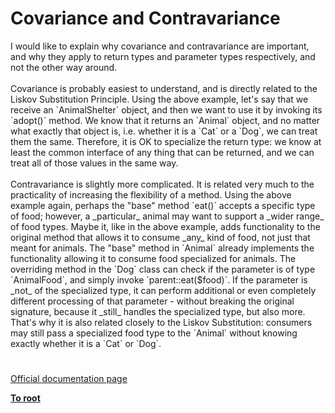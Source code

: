 # Covariance and Contravariance




<div class="phpcode"><span class="html">
I would like to explain why covariance and contravariance are important, and why they apply to return types and parameter types respectively, and not the other way around.<br><br>Covariance is probably easiest to understand, and is directly related to the Liskov Substitution Principle. Using the above example, let&apos;s say that we receive an `AnimalShelter` object, and then we want to use it by invoking its `adopt()` method. We know that it returns an `Animal` object, and no matter what exactly that object is, i.e. whether it is a `Cat` or a `Dog`, we can treat them the same. Therefore, it is OK to specialize the return type: we know at least the common interface of any thing that can be returned, and we can treat all of those values in the same way.<br><br>Contravariance is slightly more complicated. It is related very much to the practicality of increasing the flexibility of a method. Using the above example again, perhaps the &quot;base&quot; method `eat()` accepts a specific type of food; however, a _particular_ animal may want to support a _wider range_ of food types. Maybe it, like in the above example, adds functionality to the original method that allows it to consume _any_ kind of food, not just that meant for animals. The &quot;base&quot; method in `Animal` already implements the functionality allowing it to consume food specialized for animals. The overriding method in the `Dog` class can check if the parameter is of type `AnimalFood`, and simply invoke `parent::eat($food)`. If the parameter is _not_ of the specialized type, it can perform additional or even completely different processing of that parameter - without breaking the original signature, because it _still_ handles the specialized type, but also more. That&apos;s why it is also related closely to the Liskov Substitution: consumers may still pass a specialized food type to the `Animal` without knowing exactly whether it is a `Cat` or `Dog`.</span>
</div>
  

#

[Official documentation page](https://www.php.net/manual/en/language.oop5.variance.php)

**[To root](/README.md)**